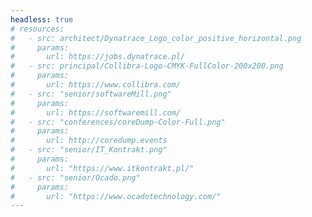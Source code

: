 ```yaml
---
headless: true
# resources:
#   - src: architect/Dynatrace_Logo_color_positive_horizontal.png
#     params:
#       url: https://jobs.dynatrace.pl/
#   - src: principal/Collibra-Logo-CMYK-FullColor-200x200.png
#     params:
#       url: https://www.collibra.com/
#   - src: "senior/softwareMill.png"
#     params:
#       url: https://softwaremill.com/
#   - src: "conferences/coreDump-Color-Full.png"
#     params:
#       url: http://coredump.events
#   - src: "senior/IT_Kontrakt.png"
#     params:
#       url: "https://www.itkontrakt.pl/"
#   - src: "senior/Ocado.png"
#     params:
#       url: "https://www.ocadotechnology.com/"
---
```

